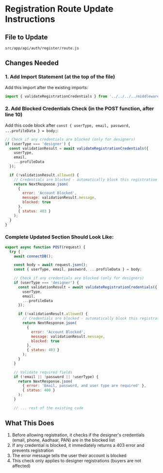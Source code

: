 # Registration Route Update Instructions

## File to Update
`src/app/api/auth/register/route.js`

## Changes Needed

### 1. Add Import Statement (at the top of the file)
Add this import after the existing imports:
```javascript
import { validateRegistrationCredentials } from '../../../../middleware/blockedCredentialsCheck';
```

### 2. Add Blocked Credentials Check (in the POST function, after line 10)
Add this code block after `const { userType, email, password, ...profileData } = body;`:

```javascript
// Check if any credentials are blocked (only for designers)
if (userType === 'designer') {
  const validationResult = await validateRegistrationCredentials({
    userType,
    email,
    ...profileData
  });

  if (!validationResult.allowed) {
    // Credentials are blocked - automatically block this registration attempt
    return NextResponse.json(
      {
        error: 'Account Blocked',
        message: validationResult.message,
        blocked: true
      },
      { status: 403 }
    );
  }
}
```

### Complete Updated Section Should Look Like:
```javascript
export async function POST(request) {
  try {
    await connectDB();

    const body = await request.json();
    const { userType, email, password, ...profileData } = body;

    // Check if any credentials are blocked (only for designers)
    if (userType === 'designer') {
      const validationResult = await validateRegistrationCredentials({
        userType,
        email,
        ...profileData
      });

      if (!validationResult.allowed) {
        // Credentials are blocked - automatically block this registration attempt
        return NextResponse.json(
          {
            error: 'Account Blocked',
            message: validationResult.message,
            blocked: true
          },
          { status: 403 }
        );
      }
    }

    // Validate required fields
    if (!email || !password || !userType) {
      return NextResponse.json(
        { error: 'Email, password, and user type are required' },
        { status: 400 }
      );
    }

    // ... rest of the existing code
```

## What This Does
1. Before allowing registration, it checks if the designer's credentials (email, phone, Aadhaar, PAN) are in the blocked list
2. If any credential is blocked, it immediately returns a 403 error and prevents registration
3. The error message tells the user their account is blocked
4. This check only applies to designer registrations (buyers are not affected)
